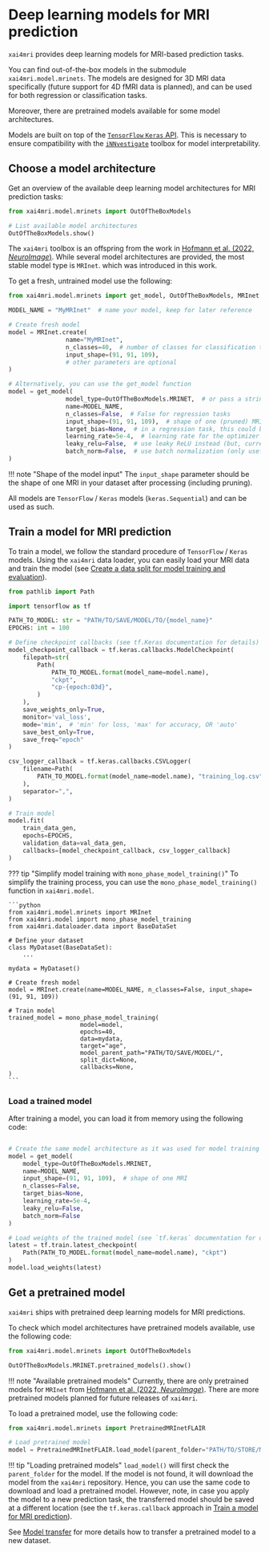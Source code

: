 # Deep learning models for MRI prediction

`xai4mri` provides deep learning models for MRI-based prediction tasks.

You can find out-of-the-box models in the submodule `xai4mri.model.mrinets`.
The models are designed for 3D MRI data specifically (future support for 4D fMRI data is planned),
and can be used for both regression or classification tasks.

Moreover, there are pretrained models available for some model architectures.

Models are built on top of the [`TensorFlow` `Keras` API](https://www.tensorflow.org/guide/keras).
This is necessary to ensure compatibility with the [`iNNvestigate`](https://github.com/albermax/innvestigate) toolbox
for model interpretability.

## Choose a model architecture

Get an overview of the available deep learning model architectures for MRI prediction tasks:

```python
from xai4mri.model.mrinets import OutOfTheBoxModels

# List available model architectures
OutOfTheBoxModels.show()
```

The `xai4mri` toolbox is an offspring from the work in
[Hofmann et al. (2022, *NeuroImage*)](https://doi.org/10.1016/j.neuroimage.2022.119504).
While several model architectures are provided, the most stable model type is `MRInet`.
which was introduced in this work.

To get a fresh, untrained model use the following:

```python
from xai4mri.model.mrinets import get_model, OutOfTheBoxModels, MRInet

MODEL_NAME = "MyMRInet"  # name your model, keep for later reference

# Create fresh model
model = MRInet.create(
                name="MyMRInet",
                n_classes=40,  # number of classes for classification tasks
                input_shape=(91, 91, 109),
                # other parameters are optional
)

# Alternatively, you can use the get_model function
model = get_model(
                model_type=OutOfTheBoxModels.MRINET,  # or pass a string "mrinet"
                name=MODEL_NAME,
                n_classes=False,  # False for regression tasks
                input_shape=(91, 91, 109),  # shape of one (pruned) MRI in your dataset after processing
                target_bias=None,  # in a regression task, this could be set to the mean of the target variable
                learning_rate=5e-4,  # learning rate for the optimizer
                leaky_relu=False,  # use leaky ReLU instead (but, currently interference with `iNNvestigate`)
                batch_norm=False,  # use batch normalization (only usefully for models trained on larger batches)
)
```

!!! note "Shape of the model input"
    The `input_shape` parameter should be the shape of one MRI in your dataset after processing (including pruning).

All models are `TensorFlow` / `Keras` models (`keras.Sequential`) and can be used as such.

## Train a model for MRI prediction

To train a model, we follow the standard procedure of `TensorFlow` / `Keras` models.
Using the `xai4mri` data loader, you can easily load your MRI data and train the model
(see [Create a data split for model training and evaluation](dataloading.md#create-a-data-split-for-model-training-and-evaluation)).

```python
from pathlib import Path

import tensorflow as tf

PATH_TO_MODEL: str = "PATH/TO/SAVE/MODEL/TO/{model_name}"
EPOCHS: int = 100

# Define checkpoint callbacks (see tf.Keras documentation for details)
model_checkpoint_callback = tf.keras.callbacks.ModelCheckpoint(
    filepath=str(
        Path(
            PATH_TO_MODEL.format(model_name=model.name),
            "ckpt",
            "cp-{epoch:03d}",
        )
    ),
    save_weights_only=True,
    monitor='val_loss',
    mode='min',  # 'min' for loss, 'max' for accuracy, OR 'auto'
    save_best_only=True,
    save_freq="epoch"
)

csv_logger_callback = tf.keras.callbacks.CSVLogger(
    filename=Path(
        PATH_TO_MODEL.format(model_name=model.name), "training_log.csv"
    ),
    separator=",",
)

# Train model
model.fit(
    train_data_gen,
    epochs=EPOCHS,
    validation_data=val_data_gen,
    callbacks=[model_checkpoint_callback, csv_logger_callback]
)
```

??? tip "Simplify model training with `mono_phase_model_training()`"
    To simplify the training process, you can use the `mono_phase_model_training()` function in `xai4mri.model`.

    ```python
    from xai4mri.model.mrinets import MRInet
    from xai4mri.model import mono_phase_model_training
    from xai4mri.dataloader.data import BaseDataSet

    # Define your dataset
    class MyDataset(BaseDataSet):
        ...

    mydata = MyDataset()

    # Create fresh model
    model = MRInet.create(name=MODEL_NAME, n_classes=False, input_shape=(91, 91, 109))

    # Train model
    trained_model = mono_phase_model_training(
                        model=model,
                        epochs=40,
                        data=mydata,
                        target="age",
                        model_parent_path="PATH/TO/SAVE/MODEL/",
                        split_dict=None,
                        callbacks=None,
    )
    ```


### Load a trained model

After training a model, you can load it from memory using the following code:

```python

# Create the same model architecture as it was used for model training
model = get_model(
    model_type=OutOfTheBoxModels.MRINET,
    name=MODEL_NAME,
    input_shape=(91, 91, 109),  # shape of one MRI
    n_classes=False,
    target_bias=None,
    learning_rate=5e-4,
    leaky_relu=False,
    batch_norm=False
)

# Load weights of the trained model (see `tf.keras` documentation for details)
latest = tf.train.latest_checkpoint(
    Path(PATH_TO_MODEL.format(model_name=model.name), "ckpt")
)
model.load_weights(latest)
```

## Get a pretrained model

`xai4mri` ships with pretrained deep learning models for MRI predictions.

To check which model architectures have pretrained models available, use the following code:

```python
from xai4mri.model.mrinets import OutOfTheBoxModels

OutOfTheBoxModels.MRINET.pretrained_models().show()
```

!!! note "Available pretrained models"
    Currently, there are only pretrained models for `MRInet`
    from [Hofmann et al. (2022, *NeuroImage*)](https://doi.org/10.1016/j.neuroimage.2022.119504).
    There are more pretrained models planned for future releases of `xai4mri`.

To load a pretrained model, use the following code:

```python
from xai4mri.model.mrinets import PretrainedMRInetFLAIR

# Load pretrained model
model = PretrainedMRInetFLAIR.load_model(parent_folder="PATH/TO/STORE/MODEL/")
```

!!! tip "Loading pretrained models"
    `load_model()` will first check the `parent_folder` for the model.
    If the model is not found, it will download the model from the `xai4mri` repository.
    Hence, you can use the same code to download and load a pretrained model.
    However, note, in case you apply the model to a new prediction task,
    the transferred model should be saved at a different location
    (see the `tf.keras.callback` approach in
    [Train a model for MRI prediction](#train-a-model-for-mri-prediction)).

See [Model transfer](transfer.md) for more details how to transfer a pretrained model to a new dataset.
